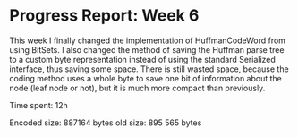 # Progress Report: Week 6

This week I finally changed the implementation of HuffmanCodeWord from using BitSets. I also changed the method of saving the Huffman parse tree to a custom byte representation instead of using the standard Serialized interface, thus saving some space. There is still wasted space, because the coding method uses a whole byte to save one bit of information about the node (leaf node or not), but it is much more compact than previously.

Time spent: 12h

Encoded size: 887164 bytes
old size: 895 565 bytes
